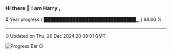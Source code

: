 ### Hi there 👋 I am Harry , 

⏳ Year progress { █████████████████████████████▁ } 98.60 %

---

⏰ Updated on Thu, 26 Dec 2024 20:39:01 GMT

![Progress Bar CI](https://github.com/duykhang68/duykhang68/workflows/Progress%20Bar%20CI/badge.svg)
